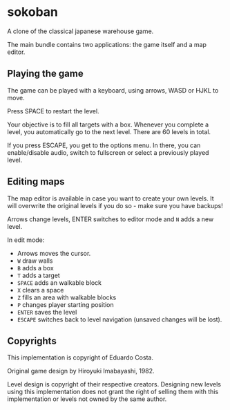 # sokoban

A clone of the classical japanese warehouse game.

The main bundle contains two applications: the game itself and a map editor.

## Playing the game

The game can be played with a keyboard, using arrows, WASD or HJKL to move.

Press SPACE to restart the level.

Your objective is to fill all targets with a box. Whenever you complete a
level, you automatically go to the next level. There are 60 levels in total.

If you press ESCAPE, you get to the options menu. In there, you can
enable/disable audio, switch to fullscreen or select a previously played level.

## Editing maps

The map editor is available in case you want to create your own levels. It will
overwrite the original levels if you do so - make sure you have backups!

Arrows change levels, ENTER switches to editor mode and `N` adds a new level.

In edit mode:
* Arrows moves the cursor.
* `W` draw walls
* `B` adds a box
* `T` adds a target
* `SPACE` adds an walkable block
* `X` clears a space
* `Z` fills an area with walkable blocks
* `P` changes player starting position
* `ENTER` saves the level
* `ESCAPE` switches back to level navigation (unsaved changes will be lost).

## Copyrights

This implementation is copyright of Eduardo Costa.

Original game design by Hiroyuki Imabayashi, 1982.

Level design is copyright of their respective creators. Designing new levels
using this implementation does not grant the right of selling them with this
implementation or levels not owned by the same author.

